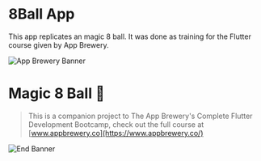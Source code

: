# 8Ball App

This app replicates an magic 8 ball. It was done as training for the Flutter course given by App Brewery.

![App Brewery Banner](https://github.com/londonappbrewery/Images/blob/master/AppBreweryBanner.png)

# Magic 8 Ball 🎱

>This is a companion project to The App Brewery's Complete Flutter Development Bootcamp, check out the full course at [www.appbrewery.co](https://www.appbrewery.co/)

![End Banner](https://github.com/londonappbrewery/Images/blob/master/readme-end-banner.png)
